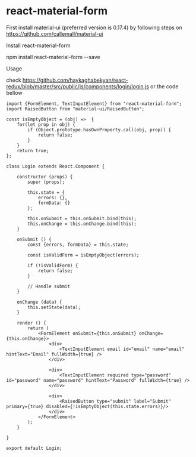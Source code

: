 # react-material-form

First install material-ui (preferred version is 0.17.4) by following steps on https://github.com/callemall/material-ui

Install react-material-form

npm install react-material-form --save

Usage

check https://github.com/haykaghabekyan/react-redux/blob/master/src/public/js/components/login/login.js or the code bellow

    import {FormElement, TextInputElement} from "react-material-form";
    import RaisedButton from "material-ui/RaisedButton";

    const isEmptyObject = (obj) =>  {
        for(let prop in obj) {
            if (Object.prototype.hasOwnProperty.call(obj, prop)) {
                return false;
            }
        }
        return true;
    };

    class Login extends React.Component {
    
        constructor (props) {
            super (props);
    
            this.state = {
                errors: {},
                formData: {}
            };
    
            this.onSubmit = this.onSubmit.bind(this);
            this.onChange = this.onChange.bind(this);
        }
    
        onSubmit () {
            const {errors, formData} = this.state;
    
            const isValidForm = isEmptyObject(errors);
    
            if (!isValidForm) {
                return false;
            }
    
            // Handle submit
        }
    
        onChange (data) {
            this.setState(data);
        }
    
        render () {
            return (
                <FormElement onSubmit={this.onSubmit} onChange={this.onChange}>
                    <div>
                        <TextInputElement email id="email" name="email" hintText="Email" fullWidth={true} />
                    </div>
    
                    <div>
                        <TextInputElement required type="password" id="password" name="password" hintText="Password" fullWidth={true} />
                    </div>
    
                    <div>
                        <RaisedButton type="submit" label="Submit" primary={true} disabled={!isEmptyObject(this.state.errors)}/>
                    </div>
                </FormElement>
            );
        }
    
    }
    
    export default Login;